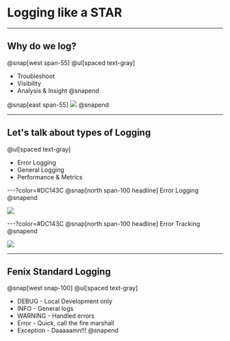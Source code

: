 # Logging like a STAR

---

## Why do we log?

@snap[west span-55]
@ul[spaced text-gray]
- Troubleshoot
- Visibility
- Analysis & Insight
@snapend

@snap[east span-55]
![](assets/img/presentation.png)
@snapend

---

## Let's talk about types of Logging
@ul[spaced text-gray]
- Error Logging
- General Logging
- Performance & Metrics

---?color=#DC143C
@snap[north span-100 headline]
Error Logging
@snapend

![](assets/img/presentation.png)

---?color=#DC143C
@snap[north span-100 headline]
Error Tracking
@snapend

![](assets/img/presentation.png)

---
## Fenix Standard Logging
@snap[west snap-100]
@ul[spaced text-gray]
- DEBUG - Local Development only
- INFO - General logs
- WARNING - Handled errors
- Error - Quick, call the fire marshall
- Exception - Daaaaamn!!!
@snapend
